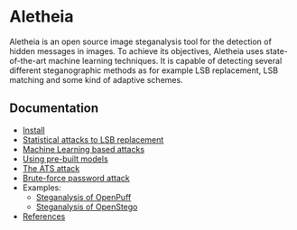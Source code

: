 # Aletheia


Aletheia is an open source image steganalysis tool for the detection of hidden messages in images. To achieve its objectives, Aletheia uses state-of-the-art machine learning techniques. It is capable of detecting several different steganographic methods as for example LSB replacement, LSB matching and some kind of adaptive schemes.


## Documentation

- [Install](/doc/INSTALL.md)
- [Statistical attacks to LSB replacement](/doc/LSBR.md)
- [Machine Learning based attacks](/doc/ML.md)
- [Using pre-built models](/doc/PRE-BUILT.md)
- [The ATS attack](/doc/ATS.md)
- [Brute-force password attack](/doc/BRUTE-FORCE.md)
- Examples:
	* [Steganalysis of OpenPuff](/doc/OPENPUFF.md)
	* [Steganalysis of OpenStego](/doc/OPENSTEGO.md)
- [References](/doc/REFERENCES.md)



